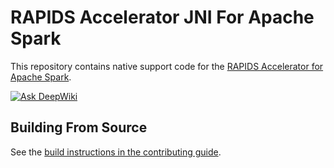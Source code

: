 # RAPIDS Accelerator JNI For Apache Spark



This repository contains native support code for the
[RAPIDS Accelerator for Apache Spark](https://github.com/NVIDIA/spark-rapids).

[![Ask DeepWiki](https://deepwiki.com/badge.svg)](https://deepwiki.com/NVIDIA/spark-rapids-jni)

## Building From Source

See the [build instructions in the contributing guide](CONTRIBUTING.md#building-from-source).
